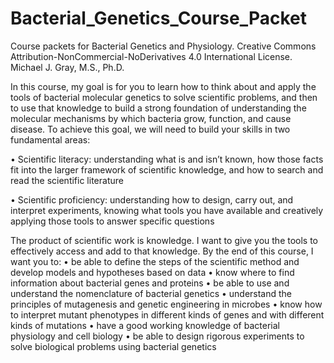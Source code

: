 # Bacterial_Genetics_Course_Packet
Course packets for Bacterial Genetics and Physiology. Creative Commons Attribution-NonCommercial-NoDerivatives 4.0 International License.
Michael J. Gray, M.S., Ph.D.

In this course, my goal is for you to learn how to think about and apply the tools of bacterial molecular genetics to solve scientific problems, and then to use that knowledge to build a strong foundation of understanding the molecular mechanisms by which bacteria grow, function, and cause disease. To achieve this goal, we will need to build your skills in two fundamental areas:

• Scientific literacy: understanding what is and isn’t known, how those facts fit into the larger framework of scientific knowledge, and how to search and read the scientific literature

• Scientific proficiency: understanding how to design, carry out, and interpret experiments, knowing what tools you have available and creatively applying those tools to answer specific questions

The product of scientific work is knowledge. I want to give you the tools to effectively access and add to that knowledge.
By the end of this course, I want you to:
• be able to define the steps of the scientific method and develop models and hypotheses based on data
• know where to find information about bacterial genes and proteins
• be able to use and understand the nomenclature of bacterial genetics
• understand the principles of mutagenesis and genetic engineering in microbes
• know how to interpret mutant phenotypes in different kinds of genes and with different kinds of mutations
• have a good working knowledge of bacterial physiology and cell biology
• be able to design rigorous experiments to solve biological problems using bacterial genetics

